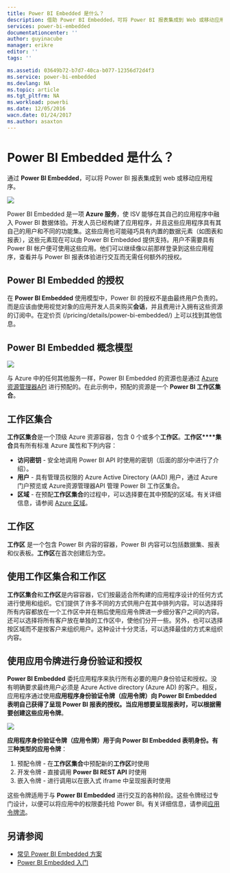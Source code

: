 ```yaml
---
title: Power BI Embedded 是什么？
description: 借助 Power BI Embedded，可将 Power BI 报表集成到 Web 或移动应用程序中，因此无需生成自定义解决方案。
services: power-bi-embedded
documentationcenter: ''
author: guyinacube
manager: erikre
editor: ''
tags: ''

ms.assetid: 03649b72-b7d7-40ca-b077-12356d72d4f3
ms.service: power-bi-embedded
ms.devlang: NA
ms.topic: article
ms.tgt_pltfrm: NA
ms.workload: powerbi
ms.date: 12/05/2016
wacn.date: 01/24/2017
ms.author: asaxton
---
```


# Power BI Embedded 是什么？

通过 **Power BI Embedded**，可以将 Power BI 报表集成到 web 或移动应用程序。

![](./media/powerbi-embedded-whats-is/what-is.png)  

Power BI Embedded 是一项 **Azure 服务**，使 ISV 能够在其自己的应用程序中融入 Power BI 数据体验。开发人员已经构建了应用程序，并且这些应用程序具有其自己的用户和不同的功能集。这些应用也可能碰巧具有内置的数据元素（如图表和报表），这些元素现在可以由 Power BI Embedded 提供支持。用户不需要具有 Power BI 帐户便可使用这些应用。他们可以继续像以前那样登录到这些应用程序，查看并与 Power BI 报表体验进行交互而无需任何额外的授权。

## Power BI Embedded 的授权
在 **Power BI Embedded** 使用模型中，Power BI 的授权不是由最终用户负责的。而是应该由使用视觉对象的应用开发人员来购买**会话**，并且费用计入拥有这些资源的订阅中。在定价页 (/pricing/details/power-bi-embedded/) 上可以找到其他信息。

## Power BI Embedded 概念模型

![](./media/powerbi-embedded-whats-is/model.png)  

与 Azure 中的任何其他服务一样，Power BI Embedded 的资源也是通过 [Azure资源管理器API](https://msdn.microsoft.com/zh-cn/library/mt712306.aspx) 进行预配的。在此示例中，预配的资源是一个 **Power BI 工作区集合**。

## 工作区集合
**工作区集合**是一个顶级 Azure 资源容器，包含 0 个或多个**工作区**。**工作区****集合**具有所有标准 Azure 属性和下列内容：

- **访问密钥** - 安全地调用 Power BI API 时使用的密钥（后面的部分中进行了介绍）。
- **用户** - 具有管理员权限的 Azure Active Directory (AAD) 用户，通过 Azure 门户预览或 Azure资源管理器API 管理 Power BI 工作区集合。
- **区域** - 在预配**工作区集合**的过程中，可以选择要在其中预配的区域。有关详细信息，请参阅 [Azure 区域](https://azure.microsoft.com/regions/)。

## 工作区
**工作区** 是一个包含 Power BI 内容的容器，Power BI 内容可以包括数据集、报表和仪表板。**工作区**在首次创建后为空。

## 使用工作区集合和工作区
**工作区集合**和**工作区**是内容容器，它们按最适合所构建的应用程序设计的任何方式进行使用和组织。它们提供了许多不同的方式供用户在其中排列内容。可以选择将所有内容都放在一个工作区中并在稍后使用应用令牌进一步细分客户之间的内容。还可以选择将所有客户放在单独的工作区中，使他们分开一些。另外，也可以选择按区域而不是按客户来组织用户。这种设计十分灵活，可以选择最佳的方式来组织内容。

## 使用应用令牌进行身份验证和授权
**Power BI Embedded** 委托应用程序来执行所有必要的用户身份验证和授权。没有明确要求最终用户必须是 Azure Active directory (Azure AD) 的客户。相反，应用程序通过使用**应用程序身份验证令牌（应用令牌）**向 **Power BI Embedded** 表明自己获得了呈现 Power BI 报表的授权。当应用想要呈现报表时，可以根据需要创建这些**应用令牌**。

![](./media/powerbi-embedded-whats-is/app-tokens.png)  

**应用程序身份验证令牌（应用令牌）**用于向 **Power BI Embedded** 表明身份。有三种类型的**应用令牌**：

1. 预配令牌 - 在**工作区集合**中预配新的**工作区**时使用
2. 开发令牌 - 直接调用 **Power BI REST API** 时使用
3. 嵌入令牌 - 进行调用以在嵌入式 iframe 中呈现报表时使用

这些令牌适用于与 **Power BI Embedded** 进行交互的各种阶段。这些令牌经过专门设计，以便可以将应用中的权限委托给 Power BI。有关详细信息，请参阅[应用令牌流](./power-bi-embedded-app-token-flow.md)。

## 另请参阅
- [常见 Power BI Embedded 方案](./power-bi-embedded-scenarios.md)
- [Power BI Embedded 入门](./power-bi-embedded-get-started.md)

<!---HONumber=Mooncake_0116_2017-->
<!---Update_Description: wording update -->